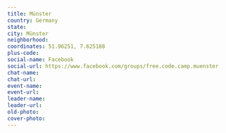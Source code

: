 ```yaml
---
title: Münster
country: Germany
state: 
city: Münster
neighborhood: 
coordinates: 51.96251, 7.625188
plus-code:
social-name: Facebook
social-url: https://www.facebook.com/groups/free.code.camp.muenster
chat-name:
chat-url:
event-name:
event-url:
leader-name:
leader-url:
old-photo: 
cover-photo:
---
```

